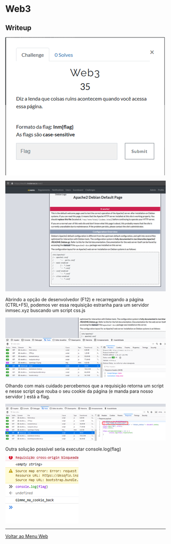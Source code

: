 # Web3

## Writeup

![alt text](https://raw.githubusercontent.com/insidersec/ctf_writeups/master/img/web3.png)

![alt text](https://raw.githubusercontent.com/insidersec/ctf_writeups/master/img/web3-1.png)


Abrindo a opção de desenvolvedor (F12) e recarregando a página (CTRL+F5), podemos ver essa requisição estranha para um servidor inmsec.xyz buscando um script css.js


![alt text](https://raw.githubusercontent.com/insidersec/ctf_writeups/master/img/web3-2.png)


Olhando com mais cuidado percebemos que a requisição retorna um script e nesse script que rouba o seu cookie da página (e manda para nosso servidor  ) está a flag.


![alt text](https://raw.githubusercontent.com/insidersec/ctf_writeups/master/img/web3-3.png)


Outra solução possível seria executar console.log(flag)


![alt text](https://raw.githubusercontent.com/insidersec/ctf_writeups/master/img/web3-4.png)


---

[Voltar ao Menu Web](https://writeup.insidersec.io/web)